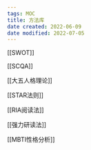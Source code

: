 ```yaml
---
tags: MOC
title: 方法库
date created: 2022-06-09
date modified: 2022-07-05
---
```


[[SWOT]]

[[SCQA]]

[[大五人格理论]]

[[STAR法则]]

[[RIA阅读法]]

[[强力研读法]]

[[MBTI性格分析]]
